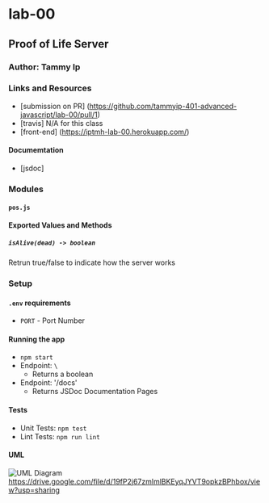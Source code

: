 # lab-00

## Proof of Life Server

### Author: Tammy Ip

### Links and Resources
* [submission on PR] (https://github.com/tammyip-401-advanced-javascript/lab-00/pull/1)
* [travis] N/A for this class
* [front-end] (https://iptmh-lab-00.herokuapp.com/)

#### Documemtation
* [jsdoc]

### Modules
#### `pos.js`
#### Exported Values and Methods

##### `isAlive(dead) -> boolean`
Retrun true/false to indicate how the server works

### Setup
#### `.env` requirements
* `PORT` - Port Number

#### Running the app
* `npm start`
* Endpoint: `\`
  * Returns a boolean
* Endpoint: '/docs'
  * Returns JSDoc Documentation Pages

#### Tests
* Unit Tests: `npm test`
* Lint Tests: `npm run lint`

#### UML
![UML Diagram](whiteboard.jpg)
https://drive.google.com/file/d/19fP2j67zmlmlBKEyqJYVT9opkzBPhbox/view?usp=sharing

